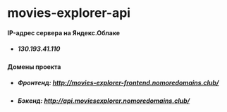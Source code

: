 # movies-explorer-api
#### IP-адрес сервера на Яндекс.Облаке
*  ##### 130.193.41.110 #####
#### Домены проекта
* ##### Фронтенд: http://movies-explorer-frontend.nomoredomains.club/ #####
* ##### Бэкенд: http://api.moviesexplorer.nomoredomains.club/ #####
